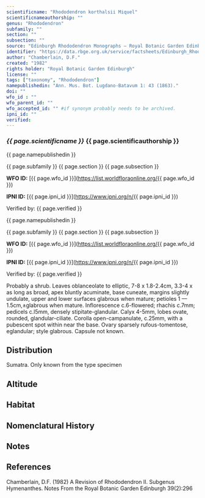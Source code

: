 ```yaml
---
scientificname: "Rhododendron korthalsii Miquel"
scientificnameauthorship: ""
genus: "Rhododendron"
subfamily: ""
section: ""
subsection: ""
source: "Edinburgh Rhododendron Monographs – Royal Botanic Garden Edinburgh"
identifier: "https://data.rbge.org.uk/service/factsheets/Edinburgh_Rhododendron_Monographs.xhtml"
author: "Chamberlain, D.F."
created: "1982"
rights holder: "Royal Botanic Garden Edinburgh"
license: ""
tags: ["taxonomy", "Rhododendron"]
namepublishedin: "Ann. Mus. Bot. Lugdano-Batavum 1: 43 (1863)."
doi: ""
wfo_id : ""
wfo_parent_id: ""
wfo_accepted_id: "" #if synonym probably needs to be archived.                      
ipni_id: ""
verified:
---
```

### _{{ page.scientificname }}_ {{ page.scientificauthorship }}
 {{ page.namepublishedin }}

{{ page.subfamily }} {{ page.section }} {{ page.subsection }}

**WFO ID:** [{{ page.wfo_id }}](https://list.worldfloraonline.org/{{ page.wfo_id }})

**IPNI ID:** [{{ page.ipni_id }}](https://www.ipni.org/n/{{ page.ipni_id }})

Verified by: {{ page.verified }}

 {{ page.namepublishedin }}

{{ page.subfamily }} {{ page.section }} {{ page.subsection }}

**WFO ID:** [{{ page.wfo_id }}](https://list.worldfloraonline.org/{{ page.wfo_id }})

**IPNI ID:** [{{ page.ipni_id }}](https://www.ipni.org/n/{{ page.ipni_id }})

Verified by: {{ page.verified }}



Probably a shrub. Leaves oblanceolate to elliptic, 7-8 x 1.8-2.4cm, 3.3-4 x as long as broad, apex bluntly acuminate, base cuneate, margins slightly undulate, upper and lower surfaces glabrous when mature; petioles 1 — 1.5cm,±glabrous when mature. Inflorescence c.6-flowered; rhachis c.7mm; pedicels c.l5mm, densely stipitate-glandular. Calyx 4-5mm, lobes ovate, rounded, glandular-ciliate. Corolla open-campanulate, c.25mm, with a pubescent spot within near the base. Ovary sparsely rufous-tomentose, eglandular; style glabrous. Capsule not known.

## Distribution
Sumatra. Only known from the type specimen

## Altitude


## Habitat


## Nomenclatural History

                       
## Notes


## References

Chamberlain, D.F. (1982) A Revision of Rhododendron II. Subgenus Hymenanthes. Notes From the Royal Botanic Garden Edinburgh 39(2):296
